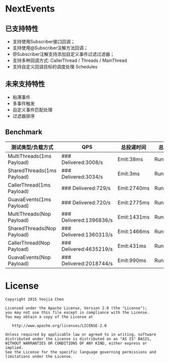 # NextEvents

## 已支持特性

- 支持使用Subscriber接口回调；
- 支持使用@Subscriber注解方法回调；
- @Subscriber注解支持添加自定义事件过滤过滤器；
- 支持多种回调方式: CallerThread / Threads / MainThread
- 支持自定义回调目标的调度处理 Schedules

## 未来支持特性

- 粘滞事件
- 多事件触发
- 自定义事件匹配处理
- 过滤器排序

## Benchmark

测试类型/负载方式| QPS | 总投递时间 | 总运行时间 | 投递事件量
----|----|----|----|----
MultiThreads(1ms Payload)	| ### Delivered:3008/s		   | Emit:38ms		    | Runs:664ms		| Calls:2000
SharedThreads(1ms Payload)	| ### Delivered:3034/s		   | Emit:3ms		    | Runs:659ms		| Calls:2000
CallerThread(1ms Payload)	| ### Delivered:729/s		   | Emit:2740ms		| Runs:2740ms		| Calls:2000
GuavaEvents(1ms Payload)	| ### Delivered:720/s		   | Emit:2775ms		| Runs:2776ms		| Calls:2000
MultiThreads(Nop Payload)	| ### Delivered:1396836/s		| Emit:1431ms		| Runs:1431ms		| Calls:2000000
SharedThreads(Nop Payload)	| ### Delivered:1360313/s		| Emit:1466ms		| Runs:1470ms		| Calls:2000000
CallerThread(Nop Payload)	| ### Delivered:4635219/s		| Emit:431ms		| Runs:431ms		| Calls:2000000
GuavaEvents(Nop Payload)	| ### Delivered:2018744/s		| Emit:990ms		| Runs:990ms		| Calls:2000000

# License

    Copyright 2015 Yoojia Chen

    Licensed under the Apache License, Version 2.0 (the "License");
    you may not use this file except in compliance with the License.
    You may obtain a copy of the License at

       http://www.apache.org/licenses/LICENSE-2.0

    Unless required by applicable law or agreed to in writing, software
    distributed under the License is distributed on an "AS IS" BASIS,
    WITHOUT WARRANTIES OR CONDITIONS OF ANY KIND, either express or implied.
    See the License for the specific language governing permissions and
    limitations under the License.
